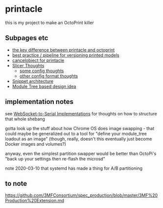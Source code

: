 # printacle

this is my project to make an OctoPrint killer

## Subpages etc

- [the key difference between printacle and octoprint](aea3aa19-388a-41f6-99fd-2dcfcdfe8921.md)
- [best practice / pipeline for versioning printed models](b65a21d3-ed3d-41ac-aa22-122d551404ce.md)
- [cancelobject for printacle](b6be21f9-fcd2-4f2f-8953-a49b71f17bf9.md)
- [Slicer Thoughts](89bc098b-93e6-44df-adc2-ade873460258.md)
  - [some config thoughts](9e940e5d-85e0-49e0-a8f2-dc3fac9ebce5.md)
  - [other config format thoughts](35efbcaf-2147-4e9a-8336-01da03ca1b70.md)
- [Snippet architecture](a88bd225-ceee-46cb-98b7-dadd6bca8459.md)
- [Module Tree based design idea](6cedf980-da58-41a7-8164-7de2bdf27f07.md)

## implementation notes

see [WebSocket-to-Serial Implementations](d0d9c829-a69a-49ea-a9cb-eedcb34cab21.md) for thoughts on how to structure that whole shebang

gotta look up the stuff about how Chrome OS does image swapping - that could maybe be generalized out to a tool for "define your module_tree loadout as an image" (though, really, doesn't this eventually just become Docker images and volumes?)

anyway, even the simplest partition swapper would be better than OctoPi's "back up your settings then re-flash the microsd"

note 2020-03-10 that systemd has made a thing for A/B partitioning

## to note

https://github.com/3MFConsortium/spec_production/blob/master/3MF%20Production%20Extension.md
